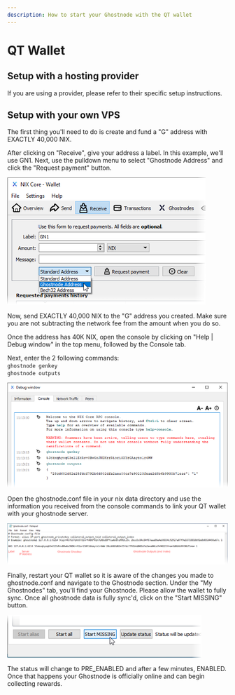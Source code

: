 ```yaml
---
description: How to start your Ghostnode with the QT wallet
---
```


# QT Wallet

## Setup with a hosting provider

If you are using a provider, please refer to their specific setup instructions.

## Setup with your own VPS

The first thing you'll need to do is create and fund a "G" address with EXACTLY 40,000 NIX.

After clicking on "Receive", give your address a label. In this example, we'll use GN1. Next, use the pulldown menu to select "Ghostnode Address" and click the "Request payment" button.

![](../../../.gitbook/assets/qt-gn-request-addy.png)

Now, send EXACTLY 40,000 NIX to the "G" address you created. Make sure you are not subtracting the network fee from the amount when you do so.

Once the address has 40K NIX, open the console by clicking on "Help \| Debug window" in the top menu, followed by the Console tab.

Next, enter the 2 following commands:  
`ghostnode genkey`  
`ghostnode outputs`

![](../../../.gitbook/assets/qt-gn-console.png)

Open the ghostnode.conf file in your nix data directory and use the information you received from the console commands to link your QT wallet with your ghostnode server.

![](../../../.gitbook/assets/qt-gn-conf.png)

Finally, restart your QT wallet so it is aware of the changes you made to ghostnode.conf and navigate to the Ghostnode section. Under the "My Ghostnodes" tab, you'll find your Ghostnode. Please allow the wallet to fully sync. Once all ghostnode data is fully sync'd, click on the "Start MISSING" button.

![](../../../.gitbook/assets/qt-gn-start.png)

The status will change to PRE\_ENABLED and after a few minutes, ENABLED. Once that happens your Ghostnode is officially online and can begin collecting rewards.

